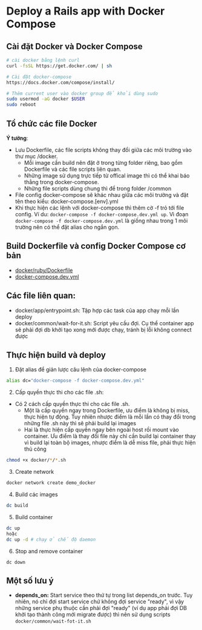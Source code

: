 # Deploy a Rails app with Docker Compose

## Cài đặt Docker và Docker Compose

```bash
# cài docker bằng lệnh curl
curl -fsSL https://get.docker.com/ | sh

# Cài đặt docker-compose
https://docs.docker.com/compose/install/

# Thêm current user vào docker group để khỏi dùng sudo
sudo usermod -aG docker $USER
sudo reboot
```

## Tổ chức các file Docker

**Ý tưởng**:
* Lưu Dockerfile, các file scripts không thay đổi giữa các môi trường vào thư mục /docker.
  * Mỗi image cần build nên đặt ở trong từng folder riêng, bao gồm Dockerfile và các file scripts liên quan.
  * Những image sử dụng trực tiếp từ offical image thì có thể khai báo thẳng trong docker-compose.
  * Những file scripts dùng chung thì để trong folder /common
* File config docker-compose sẽ khác nhau giữa các môi trường và đặt tên theo kiểu: docker-compose.[env].yml
* Khi thực hiện các lệnh với docker-compose thì thêm cờ -f trỏ tới file config. Ví du: `docker-compose -f docker-compose.dev.yml up`. Vì đoạn `docker-compose -f docker-compose.dev.yml` là giống nhau trong 1 môi trường nên có thể đặt alias cho ngắn gọn.

## Build Dockerfile và config Docker Compose cơ bản
- [docker/ruby/Dockerfile](https://github.com/lequangcanh/docker-demo/blob/master/docker/ruby/Dockerfile)
- [docker-compose.dev.yml](https://github.com/lequangcanh/docker-demo/blob/master/docker-compose.dev.yml)

## Các file liên quan:
  * docker/app/entrypoint.sh: Tập hợp các task của app chạy mỗi lần deploy
  * docker/common/wait-for-it.sh: Script yêu cầu đợi. Cụ thể container app sẽ phải đợi db khởi tạo xong mới được chạy, tránh bị lỗi không connect được

## Thực hiện build và deploy
1. Đặt alias để giản lược câu lệnh của docker-compose
```bash
alias dc="docker-compose -f docker-compose.dev.yml"
```
2. Cấp quyền thực thi cho các file .sh:
* Có 2 cách cấp quyền thực thi cho các file .sh.
  * Một là cấp quyền ngay trong Dockerfile, ưu điểm là không bị miss, thực hiện tự động. Tuy nhiên nhược điểm là mỗi lần có thay đổi trong những file .sh này thì sẽ phải build lại images
  * Hai là thực hiện cấp quyền ngay bên ngoài host rồi mount vào container. Ưu điểm là thay đổi file này chỉ cần build lại container thay vì build lại toàn bộ images, nhược điểm là dễ miss file, phải thực hiện thủ công

```bash
chmod +x docker/*/*.sh
```


3. Create network
```bash
docker network create demo_docker
```

4. Build các images
```bash
dc build
```

5. Build container
```bash
dc up
hoặc
dc up -d # chạy ở chế độ daemon
```

6. Stop and remove container
```
dc down
```

## Một số lưu ý

* **depends_on:** Start service theo thứ tự trong list depends_on trước. Tuy nhiên, nó chỉ đợi start service chứ không đợi service "ready", vì vậy những service phụ thuộc cần phải đợi "ready" (ví dụ app phải đợi DB khởi tạo thành công mới migrate được) thì nên sử dụng scripts `docker/common/wait-fot-it.sh`

